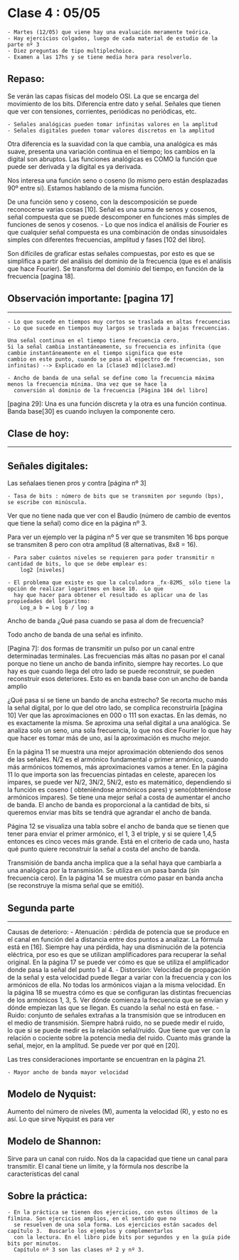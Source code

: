 # Clase 4 : 05/05
	- Martes (12/05) que viene hay una evaluación meramente teórica.
	- Hay ejercicios colgados, luego de cada material de estudio de la parte nº 3
	- Diez preguntas de tipo multiplechoice.
	- Examen a las 17hs y se tiene media hora para resolverlo.

## Repaso:

Se verán las capas físicas del modelo OSI. La que se encarga del movimiento de los bits. Diferencia entre dato y señal.
Señales que tienen que ver con tensiones, corrientes, periódicas no periódicas, etc.

	- Señales analógicas pueden tomar infinitas valores en la amplitud
	- Señales digitales pueden tomar valores discretos en la amplitud

Otra diferencia es la suavidad con la que cambia, una analógica es más suave, presenta una variación continua en el tiempo; los
cambios en la digital son abruptos. Las funciones analógicas es COMO la función que puede ser derivada y la digital es ya
derivada.

Nos interesa una función seno o coseno (lo mismo pero están desplazadas 90º entre si). Estamos hablando de la misma función.

De una función seno y coseno, con la descomposición se puede reconocerse varias cosas [10].
Señal es una suma de senos y cosenos, señal compuesta que se puede descomponer en funciones más simples de funciones de senos y
cosenos.
	- Lo que nos indica el análisis de Fourier es que cualquier señal compuesta es una combinación de ondas sinusoidales
	  simples con diferentes frecuencias, amplitud y fases [102 del libro].

Son difíciles de graficar estas señales compuestas, por esto es que se simplifica a partir del análisis del dominio de la
frecuencia (que es el análisis que hace Fourier). Se transforma del dominio del tiempo, en función de la frecuencia [pagina 18].

## Observación importante: [pagina 17]
-------------------------------------
	- Lo que sucede en tiempos muy cortos se traslada en altas frecuencias
	- Lo que sucede en tiempos muy largos se traslada a bajas frecuencias.

	Una señal continua en el tiempo tiene frecuencia cero.
	Si la señal cambia instantáneamente, su frecuencia es infinita (que cambie instantáneamente en el tiempo significa que este
	cambio en este punto, cuando se pasa al espectro de frecuencias, son infinitas) --> Explicado en la [clase3 md](clase3.md)

	- Ancho de banda de una señal se define como la frecuencia máxima menos la frecuencia mínima. Una vez que se hace la
	  conversión al dominio de la frecuencia [Página 104 del libro]

[pagina 29]:
	Una es una función discreta y la otra es una función continua.
	Banda base[30] es cuando incluyen la componente cero.

## Clase de hoy:
---------------

## Señales digitales:

Las señalaes tienen pros y contra [página nº 3]

	- Tasa de bits : número de bits que se transmiten por segundo (bps), se escribe con minúscula.

Ver que no tiene nada que ver con el Baudio (número de cambio de eventos que tiene la señal) como dice en la página nº 3.

Para ver un ejemplo ver la página nº 5 ver que se transmiten 16 bps porque se transmiten 8 pero con otra amplitud (8 alternativas,
8x8 = 16).

	- Para saber cuántos niveles se requieren para poder transmitir n cantidad de bits, lo que se debe emplear es:
		log2 [niveles]

	- El problema que existe es que la calculadora _fx-82MS_ sólo tiene la opción de realizar logaritmos en base 10.  Lo que
	  hay que hacer para obtener el resultado es aplicar una de las propiedades del logaritmo:
		Log_a b = Log b / log a


Ancho de banda
¿Qué pasa cuando se pasa al dom de frecuencia?

Todo ancho de banda de una señal es infinito.

[Pagina 7]: dos formas de transmitir un pulso por un canal entre determinadas terminales.
Las frecuencias más altas no pasan por el canal porque no tiene un ancho de banda infinito, siempre hay recortes. Lo que hay es
que cuando llega del otro lado se puede reconstruir, se pueden reconstruir esos deteriores.  Esto es en banda base con un ancho de
banda amplio

¿Qué pasa si se tiene un bando de ancha estrecho? Se recorta mucho más la señal digital, por lo que del otro lado, se complica
reconstruirla [página 10]
Ver que las aproximaciones en 000 o 111 son exactas. En las demás, no es exactamente la misma. Se aproxima una señal digital a una
analógica. Se analiza solo un seno, una sola frecuencia, lo que nos dice Fourier lo que hay que hacer es tomar más de uno, así la
aproximación es mucho mejor.

En la página 11 se muestra una mejor aproximación obteniendo dos senos de las señales. N/2 es el armónico fundamental o primer
armónico, cuando más armónicos tomemos, más aproximaciones vamos a tener.
En la página 11 lo que importa son las frecuencias pintadas en celeste, aparecen los impares, se puede ver N/2, 3N/2, 5N/2, esto
es matemático, dependiendo si la función es coseno ( obteniéndose armónicos pares) y seno(obteniéndose armónicos impares).
Se tiene una mejor señal a costa de aumentar el ancho de banda. El ancho de banda es proporcional a la cantidad de bits, si
queremos enviar mas bits se tendrá que agrandar el ancho de banda.

Página 12 se visualiza una tabla sobre el ancho de banda que se tienen que tener para enviar el primer armónico, el 1, 3 el
triple, y si se quiere 1,4,5 entonces es cinco veces más grande.
Está en el criterio de cada uno, hasta qué punto quiere reconstruir la señal a costa del ancho de banda.

Transmisión de banda ancha implica que a la señal haya que cambiarla a una analógica por la transmisión. Se utiliza en un pasa
banda (sin frecuencia cero).
En la página 14 se muestra cómo pasar en banda ancha (se reconstruye la misma señal que se emitió).

## Segunda parte
----------------
Causas de deterioro:
	- Atenuación : pérdida de potencia que se produce en el canal en función del a distancia entre dos puntos a analizar. La
	  fórmula está en [16]. Siempre hay una pérdida, hay una disminución de la potencia eléctrica, por eso es que se utilizan
	  amplificadores para recuperar la señal original. En la página 17 se puede ver cómo es que se utiliza el amplificador
	  donde pasa la señal del punto 1 al 4.
	- Distorsión: Velocidad de propagación de la señal y esta velocidad puede llegar a variar con la frecuencia y con los
	  armónicos de ella. No todas los armónicos viajan a la misma velocidad. En la página 18 se muestra cómo es que se
	  configuran las distintas frecuencias de los armónicos 1, 3, 5. Ver dónde comienza la frecuencia que se envían y dónde
	  empiezan las que se llegan. Es cuando la señal no está en fase.
	- Ruido: conjunto de señales extrañas a la transmisión que se introducen en el medio de transmisión. Siempre habrá ruido,
	  no se puede medir el ruido, lo que si se puede medir es la relación señal/ruido. Que tiene que ver con la relación o
	  cociente sobre la potencia media del ruido. Cuanto más grande la señal, mejor, en la amplitud. Se puede ver por qué en
	  [20].

Las tres consideraciones importante se encuentran en la página 21.

	- Mayor ancho de banda mayor velocidad

Modelo de Nyquist:
-----------------
Aumento del número de niveles (M), aumenta la velocidad (R), y esto no es así. Lo que sirve Nyquist es para ver

Modelo de Shannon:
-----------------
Sirve para un canal con ruido. Nos da la capacidad que tiene un canal para transmitir. El canal tiene un límite, y la fórmula nos
describe la características del canal

Sobre la práctica:
-----------------
	- En la práctica se tienen dos ejercicios, con estos últimos de la filmina. Son ejercicios amplios, en el sentido que no
	  se resuelven de una sola forma. Los ejercicios están sacados del capítulo 3.  Buscarlo los ejemplos y complementarlos
	  con la lectura. En el libro pide bits por segundos y en la guía pide bits por minutos.
	  Capítulo nº 3 son las clases nº 2 y nº 3.

